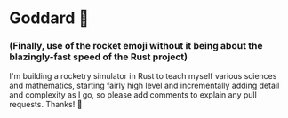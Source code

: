 # Goddard 🚀

### (Finally, use of the rocket emoji without it being about the blazingly-fast speed of the Rust project)

I'm building a rocketry simulator in Rust to teach myself various sciences and mathematics, starting fairly high level 
and incrementally adding detail and complexity as I go, so please add comments to explain any pull requests. Thanks! 🚀
